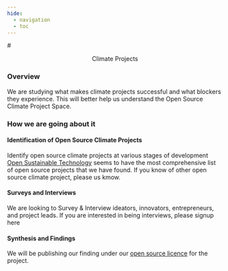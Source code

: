 ```yaml
---
hide:
  - navigation
  - toc
---
```

#<center>Climate Projects</center>

### Overview
We are studying what makes climate projects successful and what blockers they experience.  This will better help us understand the Open Source Climate Project Space.

### How we are going about it

#### Identification of Open Source Climate Projects
Identify open source climate projects at various stages of development 
[Open Sustainable Technology](https://opensustain.tech/) seems to have the most comprehensive list of open source projects that we have found.  If you know of other open source climate project, please us kmow.

#### Surveys and Interviews
We are looking to Survey & Interview ideators, innovators, entrepreneurs, and project leads.  If you are interested in being interviews, please signup here

#### Synthesis and Findings
We will be publishing our finding under our [open source licence](https://github.com/hackforla/GreenEarthOS/blob/main/LICENSE) for the project.
